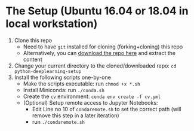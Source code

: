 # The Setup (Ubuntu 16.04 or 18.04 in local workstation)

1. Clone this repo
    - Need to have `git` installed for cloning (forking+cloning) this repo
    - Alternatively, you can [download the repo here](https://github.com/jay-trivedi/sk-eye/archive/master.zip) and extract the content
3. Change your current directory to the cloned/downloaded repo: `cd python-deeplearning-setup`
4. Install the following scripts one-by-one
    - Make the scripts executable: run `chmod +x *.sh`
    - Install Miniconda: run `./conda.sh`
    - Create the `cv` environment: `conda env create -f cv.yml`
    - (Optional) Setup remote access to Jupyter Notebooks:
        * Edit Line no 10 of `condaremote.sh` to set the correct path (will remove this step in a later iteration)
        * run `./condaremote.sh`
